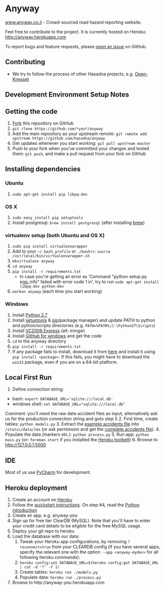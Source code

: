 Anyway
======

www.anyway.co.il - Crowd-sourced road hazard reporting website.

Feel free to contribute to the project. It is currently hosted on Heroku:
http://anyway.herokuapp.com

To report bugs and feature requests, please [open an issue](https://github.com/hasadna/anyway/issues) on GitHub.

Contributing
-----------------------
* We try to follow the process of other Hasadna projects, e.g. [Open-Knesset](https://oknesset-devel.readthedocs.org/en/latest/)

## Development Environment Setup Notes 

## Getting the code
1. [Fork](https://github.com/hasadna/anyway/fork) this repository on GitHub
2. `git clone https://github.com/*you*/anyway`
3. Add the main repository as your upstream remote: `git remote add upstream https://github.com/hasadna/anyway`
4. Get updates whenever you start working: `git pull upstream master`
5. Push to your fork when you've committed your changes and tested them: `git push`, and make a pull request from your fork on GitHub

## Installing dependencies

### Ubuntu
1. `sudo apt-get install pip libpq-dev`

### OS X
1. `sudo easy_install pip setuptools`
2. Install postgresql: `brew install postgresql` (after installing [brew](http://brew.sh))

### virtualenv setup (both Ubuntu and OS X)
1. `sudo pip install virtualenvwrapper`
2. Add to your `~/.bash_profile` or `./bashrc`: `source /usr/local/bin/virtualenvwrapper.sh`
3. `mkvirtualenv anyway`
4. `cd anyway`
5. `pip install -r requirements.txt`
	* In case you're getting an error as 'Command "python setup.py egg_info" failed with error code 1 in', try to run `sudo apt-get install libpq-dev python-dev`
6. `workon anyway` (each time you start working)

### Windows
1. Install [Python 2.7](http://www.python.org/getit)
2. Install [setuptools](http://www.lfd.uci.edu/~gohlke/pythonlibs/#setuptools) & [pip](http://www.lfd.uci.edu/~gohlke/pythonlibs/#pip)(package manager) and update PATH to python and python/scripts directories (e.g. `PATH=%PATH%;C:\Python27\Scripts`)
3. Install [VC2008 Express](http://download.microsoft.com/download/A/5/4/A54BADB6-9C3F-478D-8657-93B3FC9FE62D/vcsetup.exe) (alt: mingw)
4. Install [GitHub for windows](http://windows.github.com/) and get the code
5. `cd` to the anyway directory
7. `pip install -r requirements.txt`
8. If any package fails to install, download it from [here](http://www.lfd.uci.edu/~gohlke/pythonlibs) and install it using `pip install <package>`. If this fails, you might have to download the `win32` package, even if you are on a 64-bit platform.

## Local First Run
1. Define connection string:
  * bash: `export DATABASE_URL='sqlite:///local.db'`
  * windows shell: `set DATABASE_URL="sqlite:///local.db"`
  
 Comment: you'll need the raw data accident files as input, alternatively ask us for the production connection string and goto step 5
2. First time, create tables: `python models.py`
3. Extract the [example accidents file](https://drive.google.com/file/d/0B4yX8HDe1VaTSjNMUXYyeW4yQkk/view?usp=sharing) into `/static/data/lms` (or ask permission and get the [complete accidents file](https://drive.google.com/file/d/0B4yX8HDe1VaTdWdPMXV5c2gycW8/view?usp=sharing)).
4. Populate the data (markers etc.): `python process.py`
5. Run app: `python main.py` (or: `foreman start` if you installed the [Heroku toolbelt](https://toolbelt.heroku.com))
6. Browse to http://127.0.0.1:5000

## IDE
Most of us use [PyCharm](https://www.jetbrains.com/pycharm) for development.


Heroku deployment
-----------------
1. Create an account on [Heroku](http://heroku.com)
2. Follow the [quickstart instructions](https://devcenter.heroku.com/articles/quickstart). On step #4, read the [Python introduction](https://devcenter.heroku.com/articles/getting-started-with-python)
3. Create an app, e.g. anyway-*you*
4. Sign up for free tier ClearDB (MySQL). Note that you'll have to enter your credit card details to be eligible for the free MySQL usage.
5. Deploy your git repo to heroku
6. Load the database with our data:
    1. Tweak your Heroku app configurations, by removing `?reconnect=true` from your CLEARDB config (if you have several apps, specify the relevant one with the option `--app <anyway-mydev>` for all following heroku commands):
    2. `heroku config:set DATABASE_URL=$(heroku config:get DATABASE_URL | cut -d '?' -f 1)`
    2. Create tables: `heroku run ./models.py`
    3. Populate data: `heroku run ./process.py`
7. Browse to http://anyway-*you*.herokuapp.com
